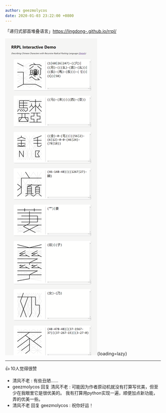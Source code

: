 ```yaml
---
author: geezmolycos
date: 2020-01-03 23:22:00 +0800
---
```


「递归式部首堆叠语言」<https://lingdong-.github.io/rrpl/>

![](/images/qq-zone/2020-01-03-rrpl.png){loading=lazy}

---
👍 10人觉得很赞

- 清风不老 : 有些丑陋......
- geezmolycos 回复 清风不老 : 可能因为作者原动机就没有打算写优美，但至少在我眼里它是很优美的。 我有打算用python实现一遍，顺便加点新功能，弄的优美一些。
- 清风不老 回复 geezmolycos : 祝你好运！
